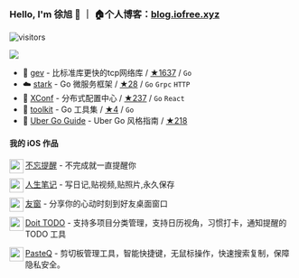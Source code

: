### Hello, I'm 徐旭 👋 ｜ 🏠个人博客：[blog.iofree.xyz](https://blog.iofree.xyz/)
![visitors](https://visitor-badge.laobi.icu/badge?page_id=allenxuxu)

<img src="https://github-readme-stats.vercel.app/api?username=allenxuxu&show_icons=true&icon_color=805AD5&text_color=718096&bg_color=ffffff" />


- 🚀 [gev](https://github.com/Allenxuxu/gev) - 比标准库更快的tcp网络库 / [★1637](https://github.com/Allenxuxu/gev/stargazers) / `Go`
- ☁️ [stark](https://github.com/Allenxuxu/stark) - Go 微服务框架 / [★28](https://github.com/Allenxuxu/stark/stargazers) / `Go` `Grpc` `HTTP`
- 📃 [XConf](https://github.com/micro-in-cn/XConf) - 分布式配置中心 / [★237](https://github.com/micro-in-cn/XConf/stargazers) / `Go` `React`
- 🔧 [toolkit](https://github.com/Allenxuxu/toolkit) - Go 工具集 / [★4](https://github.com/Allenxuxu/toolkit/stargazers) / `Go`
- 🧭 [Uber Go Guide](https://github.com/Allenxuxu/uber-go-guide) - Uber Go 风格指南 / [★218](https://github.com/Allenxuxu/uber-go-guide/stargazers) 


#### 我的 iOS 作品

<img src="https://reminder.iofree.xyz/assets/logo.jpeg" width="25" align='left' />

[不忘提醒](https://reminder.iofree.xyz/) - 不完成就一直提醒你

<img src="https://is5-ssl.mzstatic.com/image/thumb/Purple112/v4/fd/42/0f/fd420f71-8b50-e195-e942-211377b56f0f/AppIcon-0-0-1x_U007emarketing-0-0-0-10-0-0-sRGB-0-0-0-GLES2_U002c0-512MB-85-220-0-0.png/460x0w.webp" width="25" align='left' />

[人生笔记](https://lifelog.iofree.xyz/) - 写日记,贴视频,贴照片,永久保存

<img src="https://is3-ssl.mzstatic.com/image/thumb/Purple122/v4/48/be/45/48be45bd-9162-f97e-2295-a49ca3938da5/AppIcon-0-0-1x_U007emarketing-0-0-0-10-0-0-sRGB-0-0-0-GLES2_U002c0-512MB-85-220-0-0.png/460x0w.webp" width="25" align='left' />

[友窗](https://apps.apple.com/app/id1614830371) - 分享你的心动时刻到好友桌面窗口

<img src="https://is4-ssl.mzstatic.com/image/thumb/Purple122/v4/ca/87/33/ca8733ad-f852-5769-04f4-e334d10376d3/AppIcon-0-0-1x_U007emarketing-0-0-0-7-0-0-sRGB-0-0-0-GLES2_U002c0-512MB-85-220-0-0.png/460x0w.webp" width="25" align='left' />

[Doit TODO](https://apps.apple.com/app/id1623401995) - 支持多项目分类管理，支持日历视角，习惯打卡，通知提醒的 TODO 工具

<img src="https://is5-ssl.mzstatic.com/image/thumb/Purple122/v4/0e/8a/d8/0e8ad825-1490-6d50-7e36-88aebed4bef9/AppIcon-85-220-4-2x.png/460x0w.webp" width="25" align='left' />

[PasteQ](https://apps.apple.com/app/id6443971843) - 剪切板管理工具，智能快捷键，无鼠标操作，快速搜索复制，保障隐私安全。
